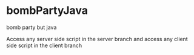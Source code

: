 # bombPartyJava
bomb party but java

Access any server side script in the server branch and access any client side script in the client branch
